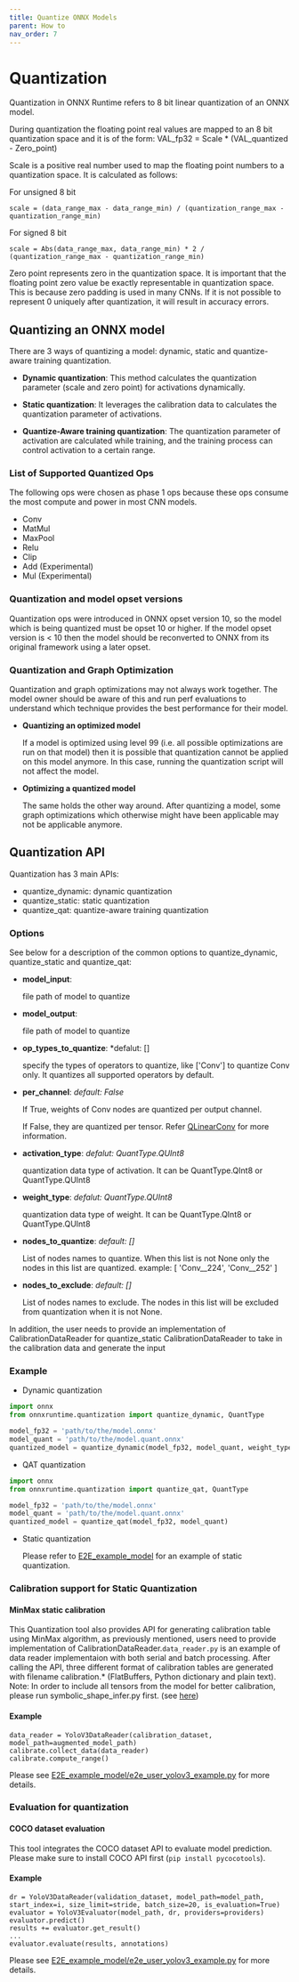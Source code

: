 ```yaml
---
title: Quantize ONNX Models
parent: How to
nav_order: 7
---
```

# Quantization

Quantization in ONNX Runtime refers to 8 bit linear quantization of an ONNX model.

 During quantization the floating point real values are mapped to an 8 bit quantization space and it is of the form:
 VAL_fp32 = Scale * (VAL_quantized - Zero_point)

 Scale is a positive real number used to map the floating point numbers to a quantization space. It is calculated as follows:

 For unsigned 8 bit
 ```
 scale = (data_range_max - data_range_min) / (quantization_range_max - quantization_range_min)
 ```

 For signed 8 bit
 ```
 scale = Abs(data_range_max, data_range_min) * 2 / (quantization_range_max - quantization_range_min)
 ```

 Zero point represents zero in the quantization space. It is important that the floating point zero value be exactly representable in quantization space. This is because zero padding is used in many CNNs. If it is not possible to represent 0 uniquely after quantization, it will result in accuracy errors.

## Quantizing an ONNX model
There are 3 ways of quantizing a model: dynamic, static and quantize-aware training quantization.

* **Dynamic quantization**: This method calculates the quantization parameter (scale and zero point) for activations dynamically.

* **Static quantization**: It leverages the calibration data to calculates the quantization parameter of activations.

* **Quantize-Aware training quantization**: The quantization parameter of activation are calculated while training, and the training process can control activation to a certain range.

### List of Supported Quantized Ops
The following ops were chosen as phase 1 ops because these ops consume the most compute and power in most CNN models.
 * Conv
 * MatMul
 * MaxPool
 * Relu
 * Clip
 * Add (Experimental)
 * Mul (Experimental)

 ### Quantization and model opset versions
 Quantization ops were introduced in ONNX opset version 10, so the model which is being quantized must be opset 10 or higher. If the model opset version is < 10 then the model should be reconverted to ONNX from its original framework using a later opset.

### Quantization and Graph Optimization
Quantization and graph optimizations may not always work together. The model owner should be aware of this and run perf evaluations to understand which technique provides the best performance for their model.

* **Quantizing an optimized model**

    If a model is optimized using level 99 (i.e. all possible optimizations are run on that model) then it is possible that quantization cannot be applied on this model anymore. In this case, running the quantization script will not affect the model.

* **Optimizing a quantized model**

    The same holds the other way around. After quantizing a model, some graph optimizations which otherwise might have been applicable may not be applicable anymore.


## Quantization API
Quantization has 3 main APIs:
* quantize_dynamic: dynamic quantization
* quantize_static: static quantization
* quantize_qat: quantize-aware training quantization

### Options

See below for a description of the common options to quantize_dynamic, quantize_static and quantize_qat:

- **model_input**:

    file path of model to quantize
- **model_output**:

    file path of model to quantize
- **op_types_to_quantize**: *defalut: []

    specify the types of operators to quantize, like ['Conv'] to quantize Conv only. It quantizes all supported operators by default.
- **per_channel**: *default: False*

    If True, weights of Conv nodes are quantized per output channel.
  
    If False, they are quantized per tensor. Refer [QLinearConv](https://github.com/onnx/onnx/blob/master/docs/Operators.md#qlinearconv) for more information.
- **activation_type**: *defalut: QuantType.QUInt8*

    quantization data type of activation. It can be QuantType.QInt8 or QuantType.QUInt8
- **weight_type**: *defalut: QuantType.QUInt8*

    quantization data type of weight. It can be QuantType.QInt8 or QuantType.QUInt8
- **nodes_to_quantize**: *default: []*

    List of nodes names to quantize. When this list is not None only the nodes in this list
    are quantized.
    example:
    [
        'Conv__224',
        'Conv__252'
    ]
- **nodes_to_exclude**: *default: []*

    List of nodes names to exclude. The nodes in this list will be excluded from quantization
    when it is not None.

In addition, the user needs to provide an implementation of CalibrationDataReader for quantize_static CalibrationDataReader to take in the calibration data and generate the input

### Example
- Dynamic quantization
```python
import onnx
from onnxruntime.quantization import quantize_dynamic, QuantType

model_fp32 = 'path/to/the/model.onnx'
model_quant = 'path/to/the/model.quant.onnx'
quantized_model = quantize_dynamic(model_fp32, model_quant, weight_type=QuantType.QUInt8)
```

- QAT quantization
```python
import onnx
from onnxruntime.quantization import quantize_qat, QuantType

model_fp32 = 'path/to/the/model.onnx'
model_quant = 'path/to/the/model.quant.onnx'
quantized_model = quantize_qat(model_fp32, model_quant)
```

- Static quantization

  Please refer to [E2E_example_model](https://github.com/microsoft/onnxruntime/tree/master/onnxruntime/python/tools/quantization/E2E_example_model) for an example of static quantization.

### Calibration support for Static Quantization
#### MinMax static calibration
This Quantization tool also provides API for generating calibration table using MinMax algorithm, as previously mentioned, users need to provide implementation of CalibrationDataReader.```data_reader.py``` is an example of data reader implementaion with both serial and batch processing.
After calling the API, three different format of calibration tables are generated with filename calibration.* (FlatBuffers, Python dictionary and plain text).
Note: In order to include all tensors from the model for better calibration, please run symbolic_shape_infer.py first. (see [here](./../reference/execution-providers/TensorRT-ExecutionProvider.html#sample))
#### Example
```
data_reader = YoloV3DataReader(calibration_dataset, model_path=augmented_model_path)
calibrate.collect_data(data_reader)
calibrate.compute_range()
```
Please see [E2E_example_model/e2e_user_yolov3_example.py](https://github.com/microsoft/onnxruntime/blob/master/onnxruntime/python/tools/quantization/E2E_example_model/object_detection/trt/yolov3/e2e_user_yolov3_example.py) for more details.
### Evaluation for quantization
#### COCO dataset evaluation
This tool integrates the COCO dataset API to evaluate model prediction. Please make sure to install COCO API first (```pip install pycocotools```).
#### Example
```
dr = YoloV3DataReader(validation_dataset, model_path=model_path, start_index=i, size_limit=stride, batch_size=20, is_evaluation=True)
evaluator = YoloV3Evaluator(model_path, dr, providers=providers)
evaluator.predict()
results += evaluator.get_result()
...
evaluator.evaluate(results, annotations)
```
Please see [E2E_example_model/e2e_user_yolov3_example.py](https://github.com/microsoft/onnxruntime/blob/master/onnxruntime/python/tools/quantization/E2E_example_model/object_detection/trt/yolov3/e2e_user_yolov3_example.py) for more details.

